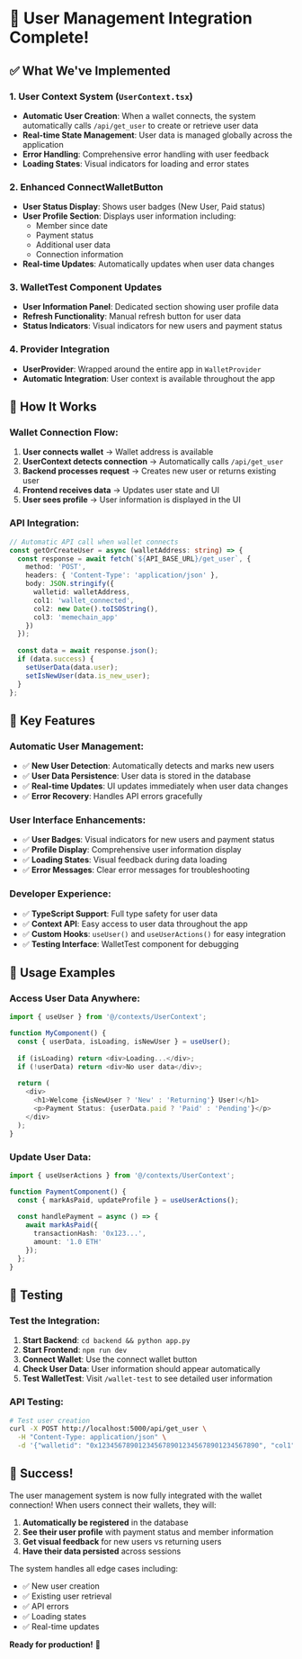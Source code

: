 # 🎉 User Management Integration Complete!

## ✅ What We've Implemented

### 1. **User Context System** (`UserContext.tsx`)
- **Automatic User Creation**: When a wallet connects, the system automatically calls `/api/get_user` to create or retrieve user data
- **Real-time State Management**: User data is managed globally across the application
- **Error Handling**: Comprehensive error handling with user feedback
- **Loading States**: Visual indicators for loading and error states

### 2. **Enhanced ConnectWalletButton** 
- **User Status Display**: Shows user badges (New User, Paid status)
- **User Profile Section**: Displays user information including:
  - Member since date
  - Payment status
  - Additional user data
  - Connection information
- **Real-time Updates**: Automatically updates when user data changes

### 3. **WalletTest Component Updates**
- **User Information Panel**: Dedicated section showing user profile data
- **Refresh Functionality**: Manual refresh button for user data
- **Status Indicators**: Visual indicators for new users and payment status

### 4. **Provider Integration**
- **UserProvider**: Wrapped around the entire app in `WalletProvider`
- **Automatic Integration**: User context is available throughout the app

## 🔄 How It Works

### **Wallet Connection Flow:**
1. **User connects wallet** → Wallet address is available
2. **UserContext detects connection** → Automatically calls `/api/get_user`
3. **Backend processes request** → Creates new user or returns existing user
4. **Frontend receives data** → Updates user state and UI
5. **User sees profile** → User information is displayed in the UI

### **API Integration:**
```typescript
// Automatic API call when wallet connects
const getOrCreateUser = async (walletAddress: string) => {
  const response = await fetch(`${API_BASE_URL}/get_user`, {
    method: 'POST',
    headers: { 'Content-Type': 'application/json' },
    body: JSON.stringify({
      walletid: walletAddress,
      col1: 'wallet_connected',
      col2: new Date().toISOString(),
      col3: 'memechain_app'
    })
  });
  
  const data = await response.json();
  if (data.success) {
    setUserData(data.user);
    setIsNewUser(data.is_new_user);
  }
};
```

## 🎯 Key Features

### **Automatic User Management:**
- ✅ **New User Detection**: Automatically detects and marks new users
- ✅ **User Data Persistence**: User data is stored in the database
- ✅ **Real-time Updates**: UI updates immediately when user data changes
- ✅ **Error Recovery**: Handles API errors gracefully

### **User Interface Enhancements:**
- ✅ **User Badges**: Visual indicators for new users and payment status
- ✅ **Profile Display**: Comprehensive user information display
- ✅ **Loading States**: Visual feedback during data loading
- ✅ **Error Messages**: Clear error messages for troubleshooting

### **Developer Experience:**
- ✅ **TypeScript Support**: Full type safety for user data
- ✅ **Context API**: Easy access to user data throughout the app
- ✅ **Custom Hooks**: `useUser()` and `useUserActions()` for easy integration
- ✅ **Testing Interface**: WalletTest component for debugging

## 🚀 Usage Examples

### **Access User Data Anywhere:**
```typescript
import { useUser } from '@/contexts/UserContext';

function MyComponent() {
  const { userData, isLoading, isNewUser } = useUser();
  
  if (isLoading) return <div>Loading...</div>;
  if (!userData) return <div>No user data</div>;
  
  return (
    <div>
      <h1>Welcome {isNewUser ? 'New' : 'Returning'} User!</h1>
      <p>Payment Status: {userData.paid ? 'Paid' : 'Pending'}</p>
    </div>
  );
}
```

### **Update User Data:**
```typescript
import { useUserActions } from '@/contexts/UserContext';

function PaymentComponent() {
  const { markAsPaid, updateProfile } = useUserActions();
  
  const handlePayment = async () => {
    await markAsPaid({
      transactionHash: '0x123...',
      amount: '1.0 ETH'
    });
  };
}
```

## 🧪 Testing

### **Test the Integration:**
1. **Start Backend**: `cd backend && python app.py`
2. **Start Frontend**: `npm run dev`
3. **Connect Wallet**: Use the connect wallet button
4. **Check User Data**: User information should appear automatically
5. **Test WalletTest**: Visit `/wallet-test` to see detailed user information

### **API Testing:**
```bash
# Test user creation
curl -X POST http://localhost:5000/api/get_user \
  -H "Content-Type: application/json" \
  -d '{"walletid": "0x1234567890123456789012345678901234567890", "col1": "test_user", "col2": "2024-01-01", "col3": "memechain_app"}'
```

## 🎉 Success!

The user management system is now fully integrated with the wallet connection! When users connect their wallets, they will:

1. **Automatically be registered** in the database
2. **See their user profile** with payment status and member information
3. **Get visual feedback** for new users vs returning users
4. **Have their data persisted** across sessions

The system handles all edge cases including:
- ✅ New user creation
- ✅ Existing user retrieval
- ✅ API errors
- ✅ Loading states
- ✅ Real-time updates

**Ready for production!** 🚀


